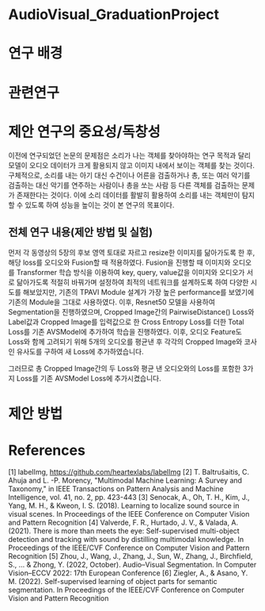 # AudioVisual_GraduationProject

# 연구 배경 

# 관련연구

# 제안 연구의 중요성/독창성 
이전에 연구되었던 논문의 문제점은 소리가 나는 객체를 찾아야하는 연구 목적과 달리 모델이 오디오 데이터가 크게 활용되지 않고 이미지 내에서 보이는 객체를 찾는 것이다. 
구체적으로, 소리를 내는 아기 대신 수건이나 어른을 검출하거나 총, 또는 여러 악기를 검출하는 대신 악기를 연주하는 사람이나 총을 쏘는 사람 등 다른 객체를 검출하는 문제가 존재한다는 것이다. 
이에 소리 데이터를 활발히 활용하여 소리를 내는 객체만이 탐지할 수 있도록 하여 성능을 높이는 것이 본 연구의 목표이다.


## 전체 연구 내용(제안 방법 및 실험)
먼저 각 동영상의 5장의 후보 영역 토대로 자르고 resize한 이미지를 닮아가도록 한 후, 해당 loss를 오디오와 Fusion할 때 적용하였다.
Fusion을 진행할 때 이미지와 오디오를 Transformer 학습 방식을 이용하여 key, query, value값을 이미지와 오디오가 서로 닮아가도록 적절히 바꿔가며 설정하여 최적의 네트워크를 설계하도록 하여 다양한 시도를 해보았지만, 기존의 TPAVI Module 설계가 가장 높은 performance를 보였기에 기존의 Module을 그대로 사용하였다. 
이후, Resnet50 모델을 사용하여 Segmentation을 진행하였으며, Cropped Image간의 PairwiseDistance() Loss와 Label값과 Cropped Image를 입력값으로 한 Cross Entropy Loss를 더한 Total Loss를 기존 AVSModel에 추가하여 학습을 진행하였다.
이후, 오디오 Feature도 Loss와 함께 고려되기 위해 5개의 오디오를 평균낸 후 각각의 Cropped Image와 코사인 유사도를 구하여 새 Loss에 추가하였습니다.

그러므로 총 Cropped Image간의 두 Loss와 평균 낸 오디오와의 Loss를 포함한 3가지 Loss를 기존 AVSModel Loss에 추가시켰습니다.



# 제안 방법


# References
[1] labelImg, https://github.com/heartexlabs/labelImg
[2] T. Baltrušaitis, C. Ahuja and L. -P. Morency, "Multimodal Machine Learning: A Survey and Taxonomy," in IEEE Transactions on Pattern Analysis and Machine Intelligence, vol. 41, no. 2, pp. 423-443
[3] Senocak, A., Oh, T. H., Kim, J., Yang, M. H., & Kweon, I. S. (2018). Learning to localize sound source in visual scenes. In Proceedings of the IEEE Conference on Computer Vision and Pattern Recognition 
[4] Valverde, F. R., Hurtado, J. V., & Valada, A. (2021). There is more than meets the eye: Self-supervised multi-object detection and tracking with sound by distilling multimodal knowledge. In Proceedings of the IEEE/CVF Conference on Computer Vision and Pattern Recognition
[5] Zhou, J., Wang, J., Zhang, J., Sun, W., Zhang, J., Birchfield, S., ... & Zhong, Y. (2022, October). Audio–Visual Segmentation. In Computer Vision–ECCV 2022: 17th European Conference
[6] Ziegler, A., & Asano, Y. M. (2022). Self-supervised learning of object parts for semantic segmentation. In Proceedings of the IEEE/CVF Conference on Computer Vision and Pattern Recognition
